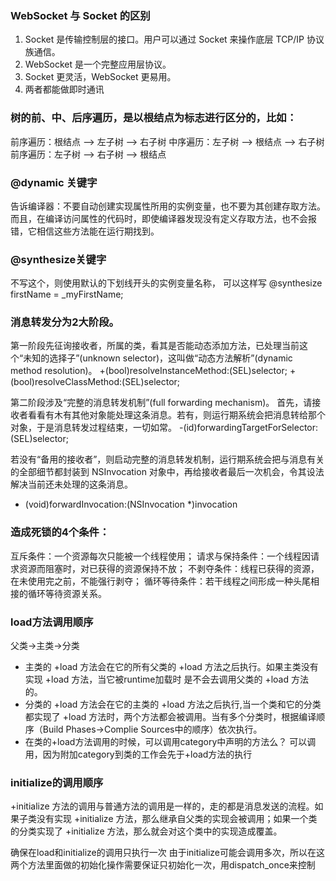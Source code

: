 ### WebSocket 与 Socket 的区别
1. Socket 是传输控制层的接口。用户可以通过 Socket 来操作底层 TCP/IP 协议族通信。
2. WebSocket 是一个完整应用层协议。
3. Socket 更灵活，WebSocket 更易用。
4. 两者都能做即时通讯


### 树的前、中、后序遍历，是以根结点为标志进行区分的，比如：
前序遍历：根结点 —>   左子树   —>   右子树
中序遍历：左子树 —>   根结点  —>   右子树
前序遍历：左子树 —>   右子树   —>   根结点


### @dynamic 关键字
告诉编译器：不要自动创建实现属性所用的实例变量，也不要为其创建存取方法。而且，在编译访问属性的代码时，即使编译器发现没有定义存取方法，也不会报错，它相信这些方法能在运行期找到。
### @synthesize关键字
不写这个，则使用默认的下划线开头的实例变量名称， 可以这样写  @synthesize firstName = _myFirstName;


### 消息转发分为2大阶段。
第一阶段先征询接收者，所属的类，看其是否能动态添加方法，已处理当前这个“未知的选择子”(unknown selector)，这叫做“动态方法解析”(dynamic method resolution)。
+(bool)resolveInstanceMethod:(SEL)selector;
+(bool)resolveClassMethod:(SEL)selector;

第二阶段涉及“完整的消息转发机制”(full forwarding mechanism)。
首先，请接收者看看有木有其他对象能处理这条消息。若有，则运行期系统会把消息转给那个对象，于是消息转发过程结束，一切如常。
-(id)forwardingTargetForSelector:(SEL)selector;

若没有“备用的接收者”，则启动完整的消息转发机制，运行期系统会把与消息有关的全部细节都封装到 NSInvocation 对象中，再给接收者最后一次机会，令其设法解决当前还未处理的这条消息。
- (void)forwardInvocation:(NSInvocation *)invocation


### 造成死锁的4个条件：
互斥条件：一个资源每次只能被一个线程使用；
请求与保持条件：一个线程因请求资源而阻塞时，对已获得的资源保持不放；
不剥夺条件：线程已获得的资源，在未使用完之前，不能强行剥夺；
循环等待条件：若干线程之间形成一种头尾相接的循环等待资源关系。


### load方法调用顺序
父类->主类->分类
* 主类的 +load 方法会在它的所有父类的 +load 方法之后执行。如果主类没有实现 +load 方法，当它被runtime加载时 是不会去调用父类的 +load 方法的。
* 分类的 +load 方法会在它的主类的 +load 方法之后执行,当一个类和它的分类都实现了 +load 方法时，两个方法都会被调用。当有多个分类时，根据编译顺序（Build Phases->Complie Sources中的顺序）依次执行。
* 在类的+load方法调用的时候，可以调用category中声明的方法么？ 可以调用，因为附加category到类的工作会先于+load方法的执行

### initialize的调用顺序
+initialize 方法的调用与普通方法的调用是一样的，走的都是消息发送的流程。如果子类没有实现 +initialize 方法，那么继承自父类的实现会被调用；如果一个类的分类实现了 +initialize 方法，那么就会对这个类中的实现造成覆盖。

确保在load和initialize的调用只执行一次
由于initialize可能会调用多次，所以在这两个方法里面做的初始化操作需要保证只初始化一次，用dispatch_once来控制



